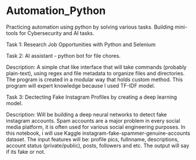 # Automation_Python
Practicing automation using python by solving various tasks. Building mini-tools for Cybersecurity and AI tasks.


Task 1: Research Job Opportunities with Python and Selenium

Task 2: AI assistant - python bot for file chores. 

Description: A simple chat like interface that will take commands (probably plain-text), using regex and file metadata to organize files and directories. The program is created in a modular way that holds custom method. This program will expert knowledge because I used TF-IDF model.


Task 3: Dectecting Fake Instagram Profiles by creating a deep learning model. 

Description: Will be building a deep neural networks to detect fake instagram accounts. Spam accounts are a major problem in every social media platform, it is often used for various social engineering purposes. In this notebook, i will use Kaggle instagram-fake-spammer-genuine-accounts dataset. The input features will be: profile pics, fullnname, descriptions, account status (private/public), posts, followers and etc. The output will say if its fake or not.

